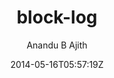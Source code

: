 ---
title: "block-log"
github: https://github.com/anandubajith/block-log
demo: https://anandu.net/demo/block-log/
author: Anandu B Ajith

ssg:
  - Jekyll
cms:
  - No Cms
date: 2014-05-16T05:57:19Z
github_branch: master
---
